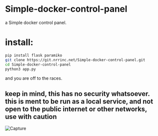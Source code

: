 # Simple-docker-control-panel
a Simple docker control panel.

# install:
```bash
pip install flask paramiko
git clone https://git.nrrinc.net/Simple-docker-control-panel.git
cd Simple-docker-control-panel
python3 app.py
```
and you are off to the races.

## keep in mind, this has no security whatsoever. this is ment to be run as a local service, and not open to the public internet or other networks, use with caution
![Capture](https://github.com/Nolanrulesroblox/Simple-docker-control-panel/assets/54533608/0b36a650-cb9c-4d2b-a314-bf459791b5ea)

